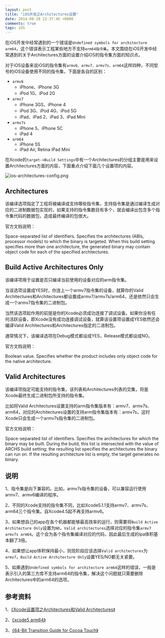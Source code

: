 ```yaml
---
layout: post
title: "iOS开发之Architectures设置"
date: 2014-08-28 22:37:46 +0800
comments: true
tags: iOS
---
```


在iOS开发中经常遇到的一个错误是`Undefined symbols for architecture arm64`，这个错误表示工程某些地方不支持`arm64指令集`。本文围绕在iOS开发中经常遇到的关于Architectures方面的设置介绍iOS的指令集方面的知识点。

对于iOS设备来说iOS的指令集有`armv6、armv7、armv7s、arm64`这样四种，不同型号的iOS设备使用不同的指令集，下面是各自的区别：

- `armv6`
	- iPhone、iPhone 3G
	- iPod 1G、iPod 2G
- `armv7`
	- iPhone 3GS、iPhone 4
	- iPod 3G、iPod 4G、iPod 5G
	- iPad、iPad 2、iPad 3、iPad Mini
- `armv7s`
	- iPhone 5、iPhone 5C
	- iPad 4 
- `arm64`
	- iPhone 5S
	- iPad Air, Retina iPad Mini


在Xcode的`target->Build Settings`中有一个Architectures的分组主要是用来设置Architectures方面的内容，下面重点介绍下面几个设置项的内容。

![ios-architectures-config.png](/images/ios-architectures/ios-architectures-config.png)

## Architectures

该编译选项指定了工程将被编译成支持哪些指令集，支持指令集是通过编译生成对应的二进制数据包实现的，如果支持的指令集数目有多个，就会编译出包含多个指令集代码的数据包，造成最终编译的包很大。

官方文档说明：

Space-separated list of identifiers. Specifies the architectures (ABIs, processor models) to which the binary is targeted. When this build setting specifies more than one architecture, the generated binary may contain object code for each of the specified architectures.


## Build Active Architectures Only

该编译项用于设置是否只编译当前使用的设备对应的arm指令集。

当该选项设置成YES时，你连上一个armv7指令集的设备，就算你的Valid Architectures和Architectures都设置成armv7/armv7s/arm64，还是依然只会生成一个armv7指令集的二进制包。

当然该选项起作用的前提是你的Xcode必须成功连接了调试设备。如果你没有任何活跃设备，即Xcode没有成功连接调试设备，就算该设置项设置成YES依然还会编译Valid Architectures和Architectures指定的二进制包。

通常情况下，该编译选项在Debug模式都设成YES，Release模式都设成NO。

官方文档说明：

Boolean value. Specifies whether the product includes only object code for the native architecture.

## Valid Architectures

该编译项指定可能支持的指令集，该列表和Architectures列表的交集，将是Xcode最终生成二进制包所支持的指令集。

比如将Valid Architectures设置支持的arm指令集版本有：armv7、armv7s、arm64，对应的Architectures设置的支持arm指令集版本有：armv7s，这时Xcode只会生成一个armv7s指令集的二进制包。

官方文档说明：

Space-separated list of identifiers. Specifies the architectures for which the binary may be built. During the build, this list is intersected with the value of ARCHS build setting; the resulting list specifies the architectures the binary can run on. If the resulting architecture list is empty, the target generates no binary.

## 说明

1、指令集是向下兼容的。比如，armv7s指令集的设备，可以兼容运行使用armv7、armv6编译的程序。
	
2、不同的Xcode支持的指令集不同，比如Xcode5.1.1支持armv7、armv7s、arm64三个指令集。自Xcode4.5起不再支持armv6。
  
3、如果想自己的app在各个机器都能够最高效率的运行，则需要将`Build Active Architecture Only`设置为`NO`，`Valid architectures`选择对应的指令集`armv7 armv7s arm64`。这个会为各个指令集编译对应的代码，因此最后生成的ipa体积基本翻了3倍。

4、如果想让app体积保持最小，则现阶段应该选择`Valid architectures`为`armv7`，`Build Active Architecture Only`设置YES/NO都无关紧要。

5、如果遇到`Undefined symbols for architecture arm64`这样的错误，一般是表示引入的第三方库不支持arm64的指令集，解决这个问题就只需要删除Architectures中的arm64的选项。
  
## 参考资料

1、[《Xcode设置项之Architectures和Valid Architectures》](http://wangzz.github.io/blog/2014/05/09/xcodeshe-zhi-xiang-zhi-architectureshe-valid-architectures/)

2、[《xcode5 arm64》](http://justsee.iteye.com/blog/2009954)

3、[《64-Bit Transition Guide for Cocoa Touch》](https://developer.apple.com/library/ios/documentation/General/Conceptual/CocoaTouch64BitGuide/Introduction/Introduction.html)
